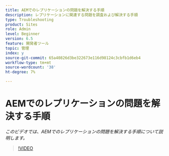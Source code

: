 ```yaml
---
title: AEMでのレプリケーションの問題を解決する手順
description: レプリケーションに関連する問題を調査および解決する手順
type: Troubleshooting
product: Sites
role: Admin
level: Beginner
version: 6.5
feature: 開発者ツール
topic: 管理
index: y
source-git-commit: 65a40826d3be322673e116d98124c3cbfb1d6eb4
workflow-type: tm+mt
source-wordcount: '38'
ht-degree: 7%

---
```



# AEMでのレプリケーションの問題を解決する手順

*このビデオでは、AEMでのレプリケーションの問題を解決する手順について説明します。*

>[!VIDEO](https://video.tv.adobe.com/v/335471?quality=9&learn=on)
